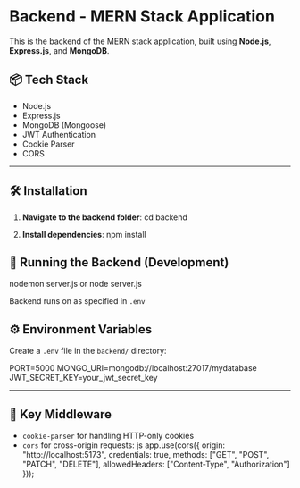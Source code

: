 
# Backend - MERN Stack Application

This is the backend of the MERN stack application, built using **Node.js**, **Express.js**, and **MongoDB**.

## 📦 Tech Stack

- Node.js
- Express.js
- MongoDB (Mongoose)
- JWT Authentication
- Cookie Parser
- CORS

---

## 🛠️ Installation

1. **Navigate to the backend folder**:
   cd backend
   

2. **Install dependencies**:
   npm install

## 🚀 Running the Backend (Development)
nodemon server.js or node server.js


Backend runs on as specified in `.env`


## ⚙️ Environment Variables

Create a `.env` file in the `backend/` directory:


PORT=5000
MONGO_URI=mongodb://localhost:27017/mydatabase
JWT_SECRET_KEY=your_jwt_secret_key

---

## 🧠 Key Middleware

- `cookie-parser` for handling HTTP-only cookies
- `cors` for cross-origin requests:
  js
  app.use(cors({
    origin: "http://localhost:5173",
    credentials: true,
     methods: ["GET", "POST", "PATCH", "DELETE"],
    allowedHeaders: ["Content-Type", "Authorization"]
  }));
 

